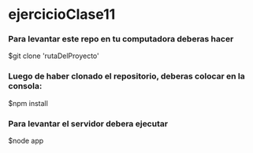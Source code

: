 # ejercicioClase11

### Para levantar este repo en tu computadora deberas hacer
 
$git clone 'rutaDelProyecto'

### Luego de haber clonado el repositorio, deberas colocar en la consola:

$npm install

### Para levantar el servidor debera ejecutar 

$node app